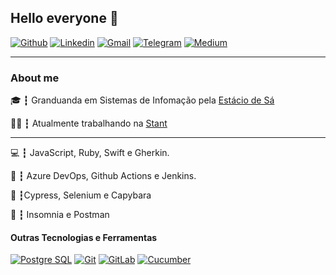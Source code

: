 ## Hello everyone :wave:
 
[![Github](https://img.shields.io/badge/-Github-595D60?style=flat-square&logo=Github&logoColor=white&link=https://github.com/nayaraquino/)](https://github.com/nayaraquino/)
[![Linkedin](https://img.shields.io/badge/-LinkedIn-595D60?style=flat-square&logo=Linkedin&logoColor=white&link=https://www.linkedin.com/in/nayaraquino//)](https://www.linkedin.com/in/nayaraquino/)
[![Gmail](https://img.shields.io/badge/-Gmail-595D60?style=flat-square&logo=Gmail&logoColor=white&link=mailto:nayaraquino7@gmail.com/)](mailto:nayaraquino7@gmail.com/)
[![Telegram](https://img.shields.io/badge/Telegram-595D60?style=flat-square&logo=Telegram&logoColor=white&link=https://t.me/nayaraquino)](https://t.me/nayaraquino)
[![Medium](https://img.shields.io/badge/Medium-595D60?style=flat-square&logo=Medium&logoColor=white&link=https://nayaraquino.medium.com/)](https://nayaraquino.medium.com/)

---
### About me

:mortar_board: ┇ Granduanda em Sistemas de Infomação pela [Estácio de Sá](https://estacio.br)

:woman_technologist: ┇ Atualmente trabalhando na [Stant](https://github.com/stantmob)

---

:computer: ┇ JavaScript, Ruby, Swift e Gherkin.

:repeat: ┇ Azure DevOps, Github Actions e Jenkins.

:mechanical_arm: ┇Cypress, Selenium e Capybara

:page_facing_up: ┇ Insomnia e Postman


#### Outras Tecnologias e Ferramentas
[![Postgre SQL](https://img.shields.io/badge/-PostgreSQL-595D60?style=flat-square&logo=PostgreSQL&logoColor=white&link=https://github.com/nayaraquino/)](https://github.com/nayaraquino/)
[![Git](https://img.shields.io/badge/-Git-595D60?style=flat-square&logo=git&logoColor=white&link=https://github.com/nayaraquino/)](https://github.com/nayaraquino/)
[![GitLab](https://img.shields.io/badge/-GitLab-595D60?style=flat-square&logo=GitLab&logoColor=white&link=https://github.com/nayaraquino/)](https://github.com/nayaraquino/)
[![Cucumber](https://img.shields.io/badge/-Cucumber-595D60?style=flat-square&logo=Cucumber&logoColor=white&link=https://github.com/nayaraquino/)](https://github.com/nayaraquino/)

<!--
[![Nayara Github Status](https://github-readme-stats.vercel.app/api?username=nayaraquino&theme=blue-green)](https://github.com/nayaraquino/github-readme-stats)
<!--
**nayaraquino/nayaraquino** is a ✨ _special_ ✨ repository because its `README.md` (this file) appears on your GitHub profile.
